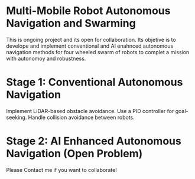 # Multi-Mobile Robot Autonomous Navigation and Swarming
This is ongoing project and its open for collaboration. Its objetive is to develope and implement conventional and AI enahnced autonomous navigation methods for four wheeled swarm of robots to complet a mission with autonomoy and robustness.

# Stage 1: Conventional Autonomous Navigation
Implement LiDAR-based obstacle avoidance.
Use a PID controller for goal-seeking.
Handle collision avoidance between robots.
# Stage 2: AI Enhanced Autonomous Navigation (Open Problem)

Please Contact me if you want to collaborate!
